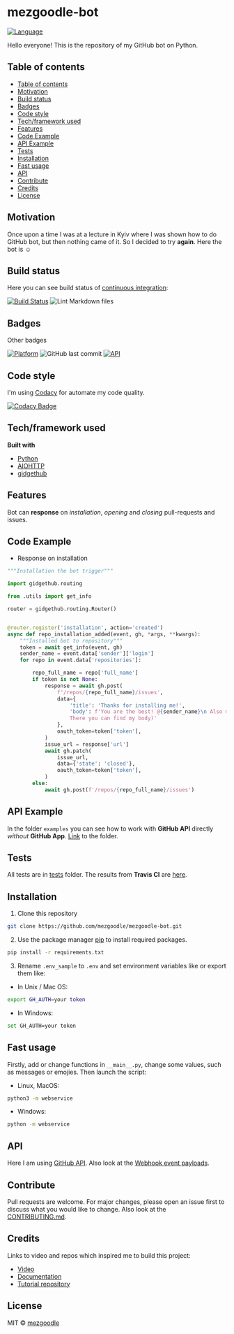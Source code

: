 # mezgoodle-bot

[![Language](https://img.shields.io/badge/language-python-brightgreen?style=flat-square)](https://www.python.org/)

Hello everyone! This is the repository of my GitHub bot on Python.

## Table of contents

- [Table of contents](#table-of-contents)
- [Motivation](#motivation)
- [Build status](#build-status)
- [Badges](#badges)
- [Code style](#code-style)
- [Tech/framework used](#techframework-used)
- [Features](#features)
- [Code Example](#code-example)
- [API Example](#api-example)
- [Tests](#tests)
- [Installation](#installation)
- [Fast usage](#fast-usage)
- [API](#api)
- [Contribute](#contribute)
- [Credits](#credits)
- [License](#license)

## Motivation

Once upon a time I was at a lecture in Kyiv where I was shown how to do GitHub bot, but then nothing came of it. So I decided to try **again**. Here the bot is :relaxed:

## Build status

Here you can see build status of [continuous integration](https://en.wikipedia.org/wiki/Continuous_integration):

[![Build Status](https://travis-ci.com/mezgoodle/mezgoodle-bot.svg?branch=master)](https://travis-ci.com/mezgoodle/mezgoodle-bot)
![Lint Markdown files](https://github.com/mezgoodle/mezgoodle-bot/workflows/Lint%20Markdown%20files/badge.svg)

## Badges

Other badges

[![Platform](https://img.shields.io/badge/Platform-GitHub-brightgreen?style=flat-square)](https://www.github.com)
![GitHub last commit](https://img.shields.io/github/last-commit/mezgoodle/mezgoodle-bot?style=flat-square)
[![API](https://img.shields.io/badge/GitHub_API-v3-brightgreen?style=flat-square)](https://developer.github.com/v3/)


## Code style

I'm using [Codacy](https://www.codacy.com/) for automate my code quality.

[![Codacy Badge](https://app.codacy.com/project/badge/Grade/a2953a4086c847fa80278ffd2dc4186b)](https://www.codacy.com/manual/mezgoodle/mezgoodle-bot?utm_source=github.com&amp;utm_medium=referral&amp;utm_content=mezgoodle/mezgoodle-bot&amp;utm_campaign=Badge_Grade)

## Tech/framework used

**Built with**

- [Python](https://www.python.org/)
- [AIOHTTP](https://docs.aiohttp.org/en/stable/)
- [gidgethub](https://gidgethub.readthedocs.io/en/latest/)

## Features

Bot can **response** on *installation*, *opening* and *closing* pull-requests and issues.

## Code Example

- Response on installation

```python
"""Installation the bot trigger"""

import gidgethub.routing

from .utils import get_info

router = gidgethub.routing.Router()


@router.register('installation', action='created')
async def repo_installation_added(event, gh, *args, **kwargs):
    """Installed bot to repository"""
    token = await get_info(event, gh)
    sender_name = event.data['sender']['login']
    for repo in event.data['repositories']:

        repo_full_name = repo['full_name']
        if token is not None:
            response = await gh.post(
                f'/repos/{repo_full_name}/issues',
                data={
                    'title': 'Thanks for installing me!',
                    'body': f'You are the best! @{sender_name}\n Also my creator is @mezgoodle. \
                    There you can find my body)'
                },
                oauth_token=token['token'],
            )
            issue_url = response['url']
            await gh.patch(
                issue_url,
                data={'state': 'closed'},
                oauth_token=token['token'],
            )
        else:
            await gh.post(f'/repos/{repo_full_name}/issues')
```

## API Example

In the folder `examples` you can see how to work with **GitHub API** directly *without* **GitHub App**. [Link](https://github.com/mezgoodle/mezgoodle-bot/blob/master/examples) to the folder.

## Tests

All tests are in [tests](https://github.com/mezgoodle/mezgoodle-bot/tree/master/tests) folder. The results from **Travis CI** are [here](https://travis-ci.com/github/mezgoodle/mezgoodle-bot).

## Installation

1. Clone this repository

```bash
git clone https://github.com/mezgoodle/mezgoodle-bot.git
```

2. Use the package manager [pip](https://pip.pypa.io/en/stable/) to install required packages.

```bash
pip install -r requirements.txt
```

3. Rename `.env_sample` to `.env` and set environment variables like or export them like:

- In Unix / Mac OS:

```bash
export GH_AUTH=your token
```

- In Windows:

```bash
set GH_AUTH=your token
```

## Fast usage

Firstly, add or change functions in `__main__.py`, change some values, such as messages or emojies. Then launch the script:

- Linux, MacOS:

```bash
python3 -m webservice
```

- Windows:

```bash
python -m webservice
```

## API

Here I am using [GitHub API](https://developer.github.com/v3/). Also look at the [Webhook event payloads](https://developer.github.com/webhooks/event-payloads/).

## Contribute

Pull requests are welcome. For major changes, please open an issue first to discuss what you would like to change. Also look at the [CONTRIBUTING.md](https://github.com/mezgoodle/mezgoodle-bot/blob/master/CONTRIBUTING.md).

## Credits

Links to video and repos which inspired me to build this project:

- [Video](https://www.youtube.com/watch?v=JWhywJHIMfs)
- [Documentation](https://github-app-tutorial.readthedocs.io/en/latest/index.html)
- [Tutorial repository](https://github.com/Mariatta/github-app-tutorial)

## License

MIT © [mezgoodle](https://github.com/mezgoodle)
